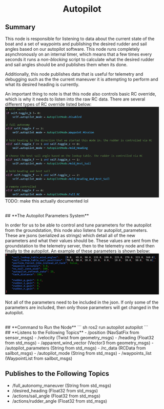 # <p style="text-align: center;"> Autopilot </p>

## **Summary**
This node is responsible for listening to data about the current state of the boat and a set of waypoints and publishing the desired rudder and sail angles based on our autopilot software. This node runs completely asynchronously on an internal timer, which means that a few times every seconds it runs a *non-blocking* script to calculate what the desired rudder and sail angles should be and publishes them when its done.

Additionally, this node publishes data that is useful for telemetry and debugging such as the the current maneuver it is attempting to perform and what its desired heading is currently.

An important thing to note is that this node also controls basic RC override, which is why it needs to listen into the raw RC data. There are several different types of RC override listed below:  
![Code for Switching Modes](../images/switches_and_autopilot_modes.png)
TODO: make this actually documented lol


<br>
## **The Autopilot Parameters System**

In order for us to be able to control and tune parameters for the autopilot from the groundstation, this node also listens for autopilot_parameters. These are jsons (serialized as strings) which detail all of the new parameters and what their values should be. These values are sent from the groundstation to the telemetry server, then to the telemetry node and then finally to the autopilot. An example of these parameters is shown below:
![Example of Autopilot Parameters JSON](../images/autopilot_parameters_example.png)  

Not all of the parameters need to be included in the json. If only some of the parameters are included, then only those parameters will get changed in the autopilot.



<br>
## **Command to Run the Node**
``` sh
ros2 run autopilot autopilot
```

<br>
## **Listens to the Following Topics**
- /position (NavSatFix from sensor_msgs)
- /velocity (Twist from geometry_msgs)
- /heading (Float32 from std_msgs)
- /apparent_wind_vector (Vector3 from geometry_msgs)
- /autopilot_parameters (String from std_msgs)
- /rc_data (RCData from sailbot_msgs)
- /autopilot_mode (String from std_msgs)
- /waypoints_list (WaypointList from sailbot_msgs)

## **Publishes to the Following Topics**
- /full_autonomy_maneuver (String from std_msgs)
- /desired_heading (Float32 from std_msgs)
- /actions/sail_angle (Float32 from std_msgs)
- /actions/rudder_angle (Float32 from std_msgs)
